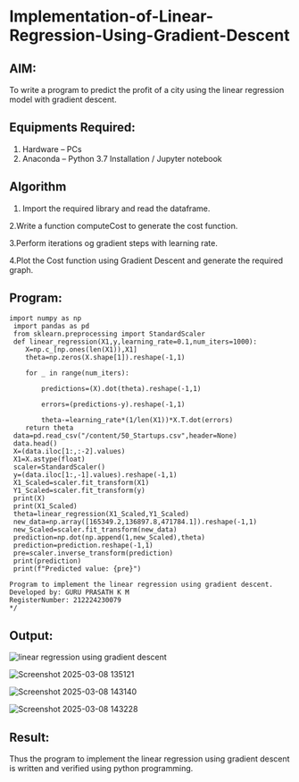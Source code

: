 # Implementation-of-Linear-Regression-Using-Gradient-Descent

## AIM:
To write a program to predict the profit of a city using the linear regression model with gradient descent.

## Equipments Required:
1. Hardware – PCs
2. Anaconda – Python 3.7 Installation / Jupyter notebook

## Algorithm
1. Import the required library and read the dataframe.

2.Write a function computeCost to generate the cost function.

3.Perform iterations og gradient steps with learning rate.

4.Plot the Cost function using Gradient Descent and generate the required graph. 

## Program:
```
import numpy as np
 import pandas as pd
 from sklearn.preprocessing import StandardScaler
 def linear_regression(X1,y,learning_rate=0.1,num_iters=1000):
    X=np.c_[np.ones(len(X1)),X1]
    theta=np.zeros(X.shape[1]).reshape(-1,1)
    
    for _ in range(num_iters):
        
        predictions=(X).dot(theta).reshape(-1,1)
        
        errors=(predictions-y).reshape(-1,1)
        
        theta-=learning_rate*(1/len(X1))*X.T.dot(errors)
    return theta
 data=pd.read_csv("/content/50_Startups.csv",header=None)
 data.head()
 X=(data.iloc[1:,:-2].values)
 X1=X.astype(float)
 scaler=StandardScaler()
 y=(data.iloc[1:,-1].values).reshape(-1,1)
 X1_Scaled=scaler.fit_transform(X1)
 Y1_Scaled=scaler.fit_transform(y)
 print(X)
 print(X1_Scaled)
 theta=linear_regression(X1_Scaled,Y1_Scaled)
 new_data=np.array([165349.2,136897.8,471784.1]).reshape(-1,1)
 new_Scaled=scaler.fit_transform(new_data)
 prediction=np.dot(np.append(1,new_Scaled),theta)
 prediction=prediction.reshape(-1,1)
 pre=scaler.inverse_transform(prediction)
 print(prediction)
 print(f"Predicted value: {pre}")

Program to implement the linear regression using gradient descent.
Developed by: GURU PRASATH K M
RegisterNumber: 212224230079 
*/
```

## Output:
![linear regression using gradient descent](sam.png)

![Screenshot 2025-03-08 135121](https://github.com/user-attachments/assets/02f82f60-ec05-4b70-a9ae-e801165e1f38)

![Screenshot 2025-03-08 143140](https://github.com/user-attachments/assets/43573066-a741-41f8-8fa3-0c2c7389e6e7)

![Screenshot 2025-03-08 143228](https://github.com/user-attachments/assets/cae8a257-220f-4c2d-9a2f-6aed38449241)

## Result:
Thus the program to implement the linear regression using gradient descent is written and verified using python programming.
